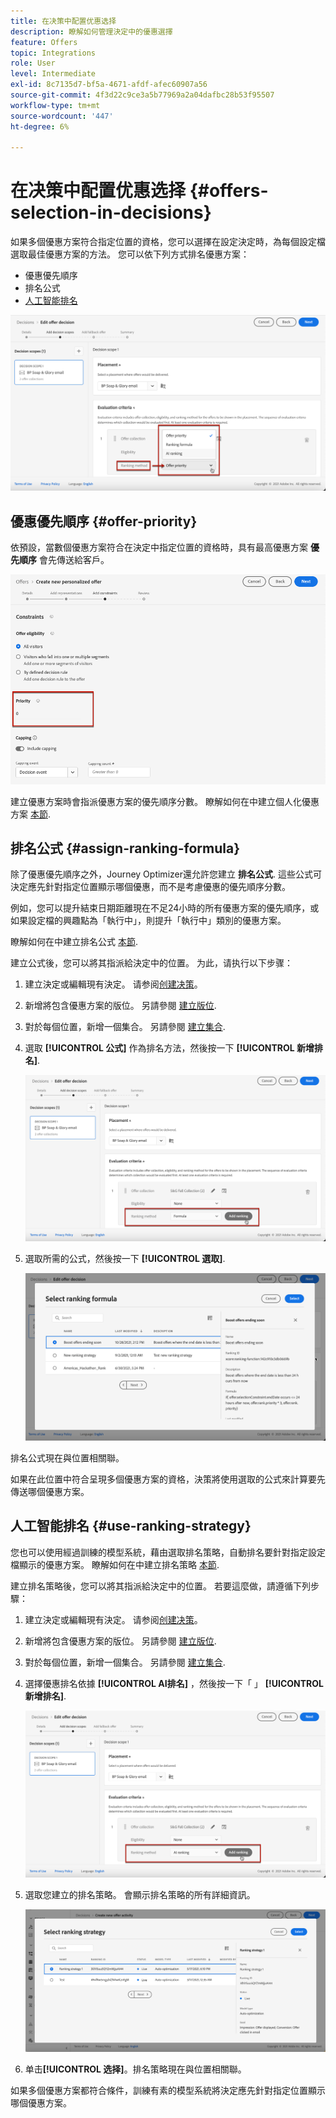 ```yaml
---
title: 在决策中配置优惠选择
description: 瞭解如何管理決定中的優惠選擇
feature: Offers
topic: Integrations
role: User
level: Intermediate
exl-id: 8c7135d7-bf5a-4671-afdf-afec60907a56
source-git-commit: 4f3d22c9ce3a5b77969a2a04dafbc28b53f95507
workflow-type: tm+mt
source-wordcount: '447'
ht-degree: 6%

---
```


# 在决策中配置优惠选择 {#offers-selection-in-decisions}

如果多個優惠方案符合指定位置的資格，您可以選擇在設定決定時，為每個設定檔選取最佳優惠方案的方法。 您可以依下列方式排名優惠方案：
* 優惠優先順序
* 排名公式
* [人工智能排名](#use-ranking-strategy)

![](../assets/offer-rank-by.png)

## 優惠優先順序 {#offer-priority}

依預設，當數個優惠方案符合在決定中指定位置的資格時，具有最高優惠方案 **優先順序** 會先傳送給客戶。

![](../assets/offer-priority.png)

建立優惠方案時會指派優惠方案的優先順序分數。 瞭解如何在中建立個人化優惠方案 [本節](../offer-library/creating-personalized-offers.md).

## 排名公式 {#assign-ranking-formula}

除了優惠優先順序之外，Journey Optimizer還允許您建立 **排名公式**. 這些公式可決定應先針對指定位置顯示哪個優惠，而不是考慮優惠的優先順序分數。

例如，您可以提升結束日期距離現在不足24小時的所有優惠方案的優先順序，或如果設定檔的興趣點為「執行中」，則提升「執行中」類別的優惠方案。

瞭解如何在中建立排名公式 [本節](../ranking/create-ranking-formulas.md).

建立公式後，您可以將其指派給決定中的位置。 为此，请执行以下步骤：

1. 建立決定或編輯現有決定。 请参阅[创建决策](../offer-activities/create-offer-activities.md)。

1. 新增將包含優惠方案的版位。 另請參閱 [建立版位](../offer-library/creating-placements.md).

1. 對於每個位置，新增一個集合。 另請參閱 [建立集合](../offer-library/creating-collections.md).

1. 選取 **[!UICONTROL 公式]** 作為排名方法，然後按一下 **[!UICONTROL 新增排名]**.

   ![](../assets/offer-activity-ranking.png)

1. 選取所需的公式，然後按一下 **[!UICONTROL 選取]**.

   ![](../assets/ranking-selection.png)

排名公式現在與位置相關聯。

如果在此位置中符合呈現多個優惠方案的資格，決策將使用選取的公式來計算要先傳送哪個優惠方案。

## 人工智能排名 {#use-ranking-strategy}

<!--If you are an [Adobe Experience Platform](https://experienceleague.adobe.com/docs/experience-platform/landing/home.html){target="_blank"} user leveraging the **Offer Decisioning** application service,-->

您也可以使用經過訓練的模型系統，藉由選取排名策略，自動排名要針對指定設定檔顯示的優惠方案。 瞭解如何在中建立排名策略 [本節](../ranking/create-ranking-strategies.md).

建立排名策略後，您可以將其指派給決定中的位置。 若要這麼做，請遵循下列步驟：

1. 建立決定或編輯現有決定。 请参阅[创建决策](../offer-activities/create-offer-activities.md)。

1. 新增將包含優惠方案的版位。 另請參閱 [建立版位](../offer-library/creating-placements.md).

1. 對於每個位置，新增一個集合。 另請參閱 [建立集合](../offer-library/creating-collections.md).

1. 選擇優惠排名依據 **[!UICONTROL AI排名]** ，然後按一下「 」 **[!UICONTROL 新增排名]**.

   ![](../assets/ranking-selection-ai-ranking.png)

1. 選取您建立的排名策略。 會顯示排名策略的所有詳細資訊。

   ![](../assets/ranking-selection-ai-ranking-selected.png)

1. 单击&#x200B;**[!UICONTROL 选择]**。排名策略現在與位置相關聯。

如果多個優惠方案都符合條件，訓練有素的模型系統將決定應先針對指定位置顯示哪個優惠方案。

